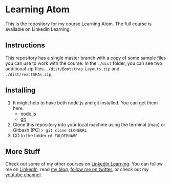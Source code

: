 # Learning Atom

This is the repository for my course Learning Atom. The full course is available on LinkedIn Learning.

## Instructions

This repository has a single master branch with a copy of some sample files you can use to work with the course. In the `./dist` folder, you can see two additional zip files. `./dist/Bootstrap Layouts.zip` and `./dist/reactSPAs.zip`.

## Installing

1. It might help to have both node.js and git installed. You can get them here.
   - [node.js](http://nodejs.org/)
   - [git](http://git-scm.com/)
2. Clone this repository into your local machine using the terminal (mac) or Gitbash (PC) `> git clone CLONEURL`
3. CD to the folder `cd FOLDERNAME`

## More Stuff

Check out some of my other courses on [LinkedIn Learning](https://linkedin-learning.pxf.io/c/1252977/449670/8005?subId1=githubrepo&u=https%3A%2F%2Fwww.linkedin.com%2Flearning%2Finstructors%2Fray-villalobos). You can follow me on [LinkedIn](https://www.linkedin.com/in/planetoftheweb/), read [my blog](http://raybo.org), [follow me on twitter](http://twitter.com/planetoftheweb), or check out my [youtube channel](http://youtube.com/planetoftheweb).
